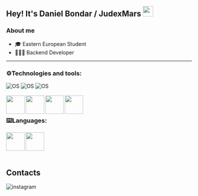 ## Hey! It's Daniel Bondar / JudexMars <img src = "https://raw.githubusercontent.com/MartinHeinz/MartinHeinz/master/wave.gif" width = "28" height = "28">

### About me
- 🎓 Eastern European Student
- 👨🏻‍💻 Backend Developer

---

### ⚙️Technologies and tools:

![OS](https://img.shields.io/badge/MacOS%20-informational?style=flat&logo=macos)
![OS](https://img.shields.io/badge/-Windows%20-informational?style=flat&logo=windows)
![OS](https://img.shields.io/badge/Android%20-informational?style=flat&logo=android)
<br/>
<br/>
  <img align="left" width=50 src="https://github.com/JudexMars/JudexMars/assets/36617982/5fb8b42e-f291-49c5-83ab-7c038fb70110"/>
  <img align="left" width=50 src="https://github.com/JudexMars/JudexMars/assets/36617982/0915a460-fba8-435a-9cde-e7523751c707"/>
  <img align="left" width=50 src="https://github.com/JudexMars/JudexMars/assets/36617982/03ec11fa-d9df-4284-a6d7-4329612e6d67"/>
  <img align="left" width=50 src="https://github.com/JudexMars/JudexMars/assets/36617982/792aed01-dae1-4462-a121-c788dc5b1794"/>
<br/>
<br/>

### ⌨️Languages:
<img align="left" width=50 src="https://github.com/JudexMars/JudexMars/assets/36617982/9a67108a-49dd-4c7b-b26e-10e105db3e65"/>
<img allight="left" width=50 src="https://github.com/JudexMars/JudexMars/assets/36617982/b60e1359-b014-44c8-8edb-2b5c655be6c6"/>

<br/>
<br/>

## Contacts

<!-- Telegram -->
[<img align="left" alt="instagram" src="https://img.shields.io/badge/-telegram-black?style=for-the-badge&logo=telegram"/>][telegram]

<br />
<br />

[telegram]: https://t.me/daniel_elfman
